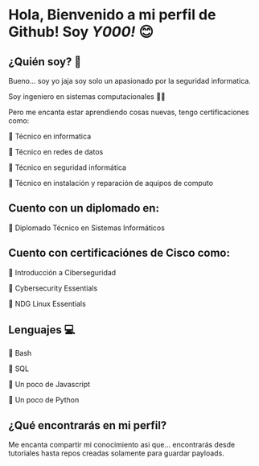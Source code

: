 # Hola, Bienvenido a mi perfil de Github! Soy _Y000!_  😊


## ¿Quién soy? 🤔

Bueno... soy yo jaja soy solo un apasionado por la seguridad informatica.

Soy ingeniero en sistemas computacionales 👨‍💻

Pero me encanta estar aprendiendo cosas nuevas, tengo certificaciones como:

🔵 Técnico en informatica 

🔵 Técnico en redes de datos

🔵 Técnico en seguridad informática

🔵 Técnico en instalación y reparación de aquipos de computo

## Cuento con un diplomado en:

🔴 Diplomado Técnico en Sistemas Informáticos

## Cuento con certificaciónes de Cisco como:

🔵 Introducción a Ciberseguridad

🔵 Cybersecurity Essentials

🔵 NDG Linux Essentials

## Lenguajes 💻

🔴 Bash 

🔴 SQL 

🔴 Un poco de Javascript

🔴 Un poco de Python 

## ¿Qué encontrarás en mi perfil?

Me encanta compartir mi conocimiento asi que... encontrarás desde tutoriales hasta repos creadas solamente para guardar payloads.
